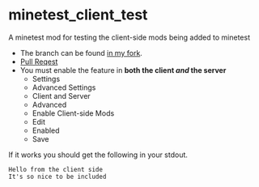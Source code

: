 # minetest_client_test

A minetest mod for testing the client-side mods being added to minetest

- The branch can be found [in my fork](https://github.com/duckbrain/minetest/tree/feature/client-mods).
- [Pull Reqest](https://github.com/minetest/minetest/pull/4577)
- You must enable the feature in **both the client *and* the server**
  - Settings
  - Advanced Settings
  - Client and Server
  - Advanced
  - Enable Client-side Mods
  - Edit
  - Enabled
  - Save

If it works you should get the following in your stdout.
  
```
Hello from the client side
It's so nice to be included
```
